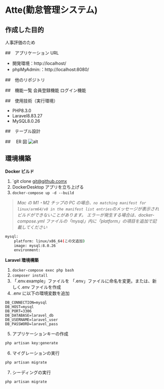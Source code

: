 # Atte(勤怠管理システム)

## 作成した目的
人事評価のため

##　アプリケーション URL

- 開発環境：http://localhost/
- phpMyAdmin:：http://localhost:8080/

##　他のリポジトリ

##　機能一覧
会員登録機能
ログイン機能

##　使用技術（実行環境）

- PHP8.3.0
- Laravel8.83.27
- MySQL8.0.26

##　テーブル設計

##　 ER 図
![alt](erd.png)

## 環境構築

**Docker ビルド**

1. `git clone git@github.comx
2. DockerDesktop アプリを立ち上げる
3. `docker-compose up -d --build`

> _Mac の M1・M2 チップの PC の場合、`no matching manifest for linux/arm64/v8 in the manifest list entries`のメッセージが表示されビルドができないことがあります。
> エラーが発生する場合は、docker-compose.yml ファイルの「mysql」内に「platform」の項目を追加で記載してください_

```bash
mysql:
    platform: linux/x86_64(この文追加)
    image: mysql:8.0.26
    environment:
```

**Laravel 環境構築**

1. `docker-compose exec php bash`
2. `composer install`
3. 「.env.example」ファイルを 「.env」ファイルに命名を変更。または、新しく.env ファイルを作成
4. .env に以下の環境変数を追加

```text
DB_CONNECTION=mysql
DB_HOST=mysql
DB_PORT=3306
DB_DATABASE=laravel_db
DB_USERNAME=laravel_user
DB_PASSWORD=laravel_pass
```

5. アプリケーションキーの作成

```bash
php artisan key:generate
```

6. マイグレーションの実行

```bash
php artisan migrate
```

7. シーディングの実行

```bash
php artisan migrate
```
